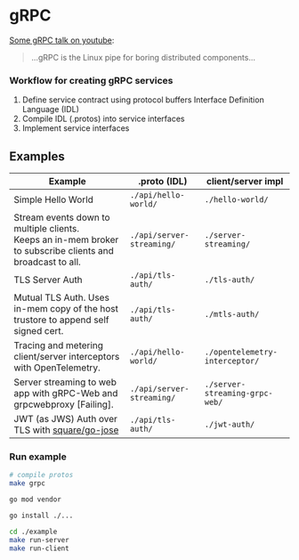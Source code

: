 # gRPC

[Some gRPC talk on youtube](https://www.youtube.com/watch?v=J-NTfvYL_OE):
> ...gRPC is the Linux pipe for boring distributed components...

### Workflow for creating gRPC services

1. Define service contract using protocol buffers Interface Definition Language (IDL)
2. Compile IDL (.protos) into service interfaces
3. Implement service interfaces

## Examples

| Example  	| .proto (IDL) 	| client/server impl  	|
|---	|---	|---	|
| Simple Hello World  	| `./api/hello-world/`  	| `./hello-world/`  	|
| Stream events down to multiple clients. <br/> Keeps an in-mem broker to subscribe clients and broadcast to all. | `./api/server-streaming/`  	  | `./server-streaming/`  	|
| TLS Server Auth | `./api/tls-auth/`  	  | `./tls-auth/`  	|
| Mutual TLS Auth. Uses in-mem copy of the host trustore to append self signed cert. | `./api/tls-auth/`  	  | `./mtls-auth/`  	|
| Tracing and metering client/server interceptors with OpenTelemetry. | `./api/hello-world/` | `./opentelemetry-interceptor/` |
| Server streaming to web app with gRPC-Web and grpcwebproxy [Failing]. | `./api/server-streaming/` | `./server-streaming-grpc-web/` |
| JWT (as JWS) Auth over TLS with [square/go-jose](https://github.com/square/go-jose) | `./api/tls-auth/` | `./jwt-auth/` |


### Run example

``` bash
# compile protos
make grpc

go mod vendor

go install ./...

cd ./example
make run-server
make run-client
```